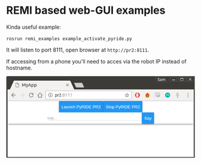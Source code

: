 # REMI based web-GUI examples

Kinda useful example:

```
rosrun remi_examples example_activate_pyride.py
```

It will listen to port 8111, open browser at `http://pr2:8111`.

If accessing from a phone you'll need to acces via the robot IP instead of hostname.

![capture of minigui](capture_example_pyride.png)

